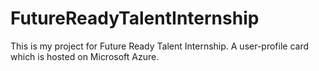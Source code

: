 # FutureReadyTalentInternship
This is my project for Future Ready Talent Internship.
A user-profile card which is hosted on Microsoft Azure.
